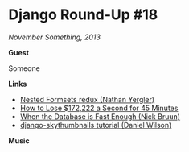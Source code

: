 # Django Round-Up #18

*November Something, 2013*

**Guest**

Someone

**Links**

* [Nested Formsets redux (Nathan Yergler)](http://yergler.net/blog/2013/09/03/nested-formsets-redux/)
* [How to Lose $172,222 a Second for 45 Minutes](http://pythonsweetness.tumblr.com/post/64740079543/how-to-lose-172-222-a-second-for-45-minutes)
* [When the Database is Fast Enough (Nick Bruun)](http://blog.iconfinder.com/when-the-database-is-fast-enough/)
* [django-skythumbnails tutorial (Daniel Wilson)](http://concentricsky.com/blog/2014/jul/django-skythumbnails-tutorial)

**Music**